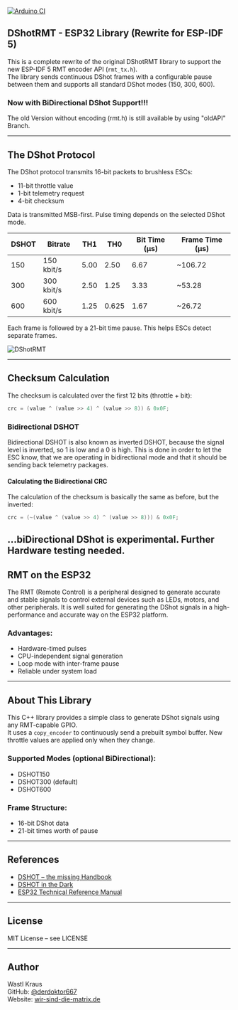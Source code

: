 [![Arduino CI](https://github.com/derdoktor667/DShotRMT/actions/workflows/esp32.yml/badge.svg?event=push)](https://github.com/derdoktor667/DShotRMT/actions/workflows/esp32.yml)

## DShotRMT - ESP32 Library (Rewrite for ESP-IDF 5)

This is a complete rewrite of the original DShotRMT library to support the new ESP-IDF 5 RMT encoder API (`rmt_tx.h`).  
The library sends continuous DShot frames with a configurable pause between them and supports all standard DShot modes (150, 300, 600).

### Now with BiDirectional DShot Support!!!

The old Version without encoding (rmt.h) is still available by using "oldAPI" Branch.

---

## The DShot Protocol

The DShot protocol transmits 16-bit packets to brushless ESCs:

- 11-bit throttle value
- 1-bit telemetry request
- 4-bit checksum

Data is transmitted MSB-first. Pulse timing depends on the selected DShot mode.

| DSHOT | Bitrate     | TH1   | TH0    | Bit Time (µs) | Frame Time (µs) |
|-------|-------------|-------|--------|---------------|-----------------|
| 150   | 150 kbit/s  | 5.00  | 2.50   | 6.67          | ~106.72         |
| 300   | 300 kbit/s  | 2.50  | 1.25   | 3.33          | ~53.28          |
| 600   | 600 kbit/s  | 1.25  | 0.625  | 1.67          | ~26.72          |

Each frame is followed by a 21-bit time pause. This helps ESCs detect separate frames.

![DShotRMT](https://raw.githubusercontent.com/derdoktor667/refs/heads/main/dshot300.png)

---

## Checksum Calculation

The checksum is calculated over the first 12 bits (throttle + bit):

```c
crc = (value ^ (value >> 4) ^ (value >> 8)) & 0x0F;
```

### Bidirectional DSHOT
Bidirectional DSHOT is also known as inverted DSHOT, because the signal level is inverted, so 1 is low and a 0 is high. This is done in order to let the ESC know, that we are operating in bidirectional mode and that it should be sending back telemetry packages.

#### Calculating the Bidirectional CRC
The calculation of the checksum is basically the same as before, but the inverted:

```c
crc = (~(value ^ (value >> 4) ^ (value >> 8))) & 0x0F;
```

...biDirectional DShot is experimental. Further Hardware testing needed.
---

## RMT on the ESP32

The RMT (Remote Control) is a peripheral designed to generate accurate and stable signals to control external devices such as LEDs, motors, and other peripherals. It is well suited for generating the DShot signals in a high-performance and accurate way on the ESP32 platform.

### Advantages:

- Hardware-timed pulses  
- CPU-independent signal generation  
- Loop mode with inter-frame pause  
- Reliable under system load

---

## About This Library

This C++ library provides a simple class to generate DShot signals using any RMT-capable GPIO.  
It uses a `copy_encoder` to continuously send a prebuilt symbol buffer. New throttle values are applied only when they change.

### Supported Modes (optional BiDirectional):

- DSHOT150  
- DSHOT300 (default)  
- DSHOT600

### Frame Structure:

- 16-bit DShot data  
- 21-bit times worth of pause

---

## References

- [DSHOT – the missing Handbook](https://brushlesswhoop.com/dshot-and-bidirectional-dshot/)  
- [DSHOT in the Dark](https://dmrlawson.co.uk/index.php/2017/12/04/dshot-in-the-dark/)  
- [ESP32 Technical Reference Manual](https://www.espressif.com/sites/default/files/documentation/esp32_technical_reference_manual_en.pdf)

---

## License

MIT License – see LICENSE

---

## Author

Wastl Kraus  
GitHub: [@derdoktor667](https://github.com/derdoktor667)  
Website: [wir-sind-die-matrix.de](https://wir-sind-die-matrix.de)

